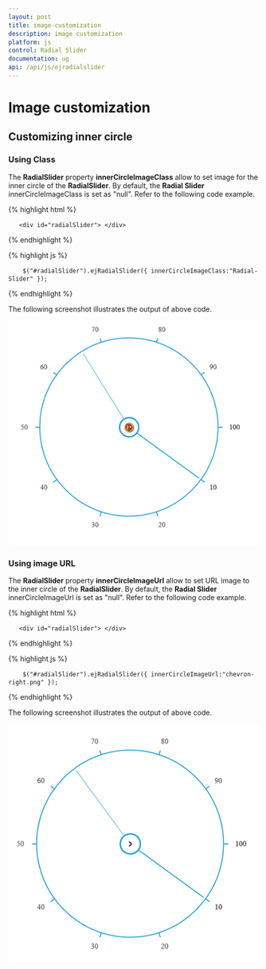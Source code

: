 ```yaml
---
layout: post
title: image-customization
description: image customization
platform: js
control: Radial Slider
documentation: ug
api: /api/js/ejradialslider
---
```


# Image customization

## Customizing inner circle 

### Using Class

The **RadialSlider** property **innerCircleImageClass** allow to set image for the inner circle of the  **RadialSlider**.  By default, the **Radial Slider** innerCircleImageClass is set as "null". Refer to the following code example.

{% highlight html %}

       <div id="radialSlider"> </div>

{% endhighlight %}

{% highlight js %}

        $("#radialSlider").ejRadialSlider({ innerCircleImageClass:"Radial-Slider" });

{% endhighlight %}

The following screenshot illustrates the output of above code.

![](image-customization_images\image-customization_img1.png)


### Using image URL 

The **RadialSlider** property **innerCircleImageUrl** allow to set URL image to the inner circle of the **RadialSlider**.  By default, the **Radial Slider** innerCircleImageUrl  is set as "null". Refer to the following code example.

{% highlight html %}

       <div id="radialSlider"> </div>

{% endhighlight %}

{% highlight js %}

        $("#radialSlider").ejRadialSlider({ innerCircleImageUrl:"chevron-right.png" });

{% endhighlight %}

The following screenshot illustrates the output of above code.

![](image-customization_images\image-customization_img2.png)




